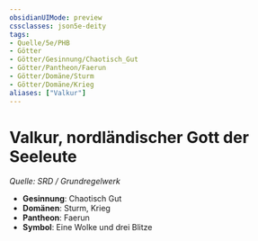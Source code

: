 ```yaml
---
obsidianUIMode: preview
cssclasses: json5e-deity
tags:
- Quelle/5e/PHB
- Götter
- Götter/Gesinnung/Chaotisch_Gut
- Götter/Pantheon/Faerun
- Götter/Domäne/Sturm
- Götter/Domäne/Krieg
aliases: ["Valkur"]
---
```

# Valkur, nordländischer Gott der Seeleute
*Quelle: SRD / Grundregelwerk* 

- **Gesinnung**: Chaotisch Gut
- **Domänen**: Sturm, Krieg
- **Pantheon**: Faerun
- **Symbol**: Eine Wolke und drei Blitze